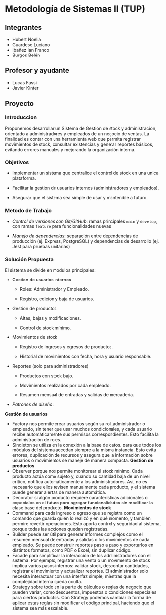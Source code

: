 # Metodología de Sistemas II  (TUP)

## Integrantes
- Hubert Noelia
- Guardese Luciano
- Ibañez Ian Franco
- Burgos Belén

## Profesor y ayudante
- Lucas Fassi
- Javier Kinter

## Proyecto
### Introduccion

Proponemos desarrollar un Sistema de Gestion de stock y administracion, orientado a administradores y empleados de un negocio de ventas.
La finalidad es contar con una herramienta web que permita registrar movimientos de stock, consultar existencias y generar reportes básicos, evitando errores manuales y mejorando la organización interna.

### Objetivos 

- Implementar un sistema que centralice el control de stock en una unica plataforma.

- Facilitar la gestion de usuarios internos (administradores y empleados).

- Asegurar que el sistema sea simple de usar y mantenible a futuro.

### Metodo de Trabajo

- *Control de versiones con Git/GitHub*: ramas principales `main` y `develop`, con ramas `feature` para funcionalidades nuevas
  
- *Manejo de dependencias*: separación entre dependencias de producción (ej. Express, PostgreSQL) y dependencias de desarrollo (ej. Jest para pruebas unitarias)

### Solución Propuesta

El sistema se divide en modulos principales:

- Gestion de usuarios internos

  - Roles: Administrador y Empleado.

  - Registro, edicion y baja de usuarios.

- Gestion de productos

  - Altas, bajas y modificaciones.

  - Control de stock mínimo.

- Movimientos de stock

  - Registro de ingresos y egresos de productos.

  - Historial de movimientos con fecha, hora y usuario responsable.

- Reportes (solo para administradores)

  - Productos con stock bajo.

  - Movimientos realizados por cada empleado.

  - Resumen mensual de entradas y salidas de mercaderia.

- *Patrones de diseño*:

**Gestión de usuarios**
- Factory nos permite crear usuarios según su rol ,administrador o empleado, sin tener que usar muchos condicionales, y cada usuario recibe automáticamente sus permisos correspondientes. Esto facilita la administración de roles.
- Singleton se utiliza en la conexión a la base de datos, para que todos los módulos del sistema accedan siempre a la misma instancia. Esto evita errores, duplicación de recursos y asegura que la información sobre usuarios o movimientos se maneje de manera compacta.
**Gestión de productos**
- Observer porque nos permite monitorear el stock mínimo. Cada producto actúa como sujeto y, cuando su cantidad baja de un nivel crítico, notifica automáticamente a los administradores. Así, no es necesario que ellos revisen manualmente cada producto, y el sistema puede generar alertas de manera automática.
- Decorator si algún producto requiere características adicionales o especiales en el futuro para agregar funcionalidades sin modificar la clase base del producto.
**Movimientos de stock**
- Command para cada ingreso o egreso que se registra como un comando que guarda quién lo realizó y en qué momento, y también permire revertir operaciones. Esto aporta control y seguridad al sistema, porque todas las acciones quedan registradas.
- Builder puede ser útil para generar informes complejos como el resumen mensual de entradas y salidas o los movimientos de cada empleado. Se puede construir reportes paso a paso y exportarlos en distintos formatos, como PDF o Excel, sin duplicar código.
- Facade para simplificar la interacción de los administradores con el sistema. Por ejemplo, registrar una venta o un movimiento de stock implica varios pasos internos: validar stock, descontar cantidades, registrar el movimiento y actualizar reportes. El administrador solo necesita interactuar con una interfaz simple, mientras que la complejidad interna queda oculta.
- Strategy sobre todo en la parte de cálculos o reglas de negocio que pueden variar, como descuentos, impuestos o condiciones especiales para ciertos productos. Con Strategy podemos cambiar la forma de aplicar estas reglas sin modificar el código principal, haciendo que el sistema sea más escalable.

